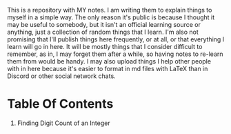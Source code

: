 This is a repository with MY notes. I am writing them to explain things to myself in a simple way. The only reason it's public is because I thought it may be useful to somebody, but it isn't an official learning source or anything, just a collection of random things that I learn. I'm also not promising that I'll publish things here frequently, or at all, or that everything I learn will go in here. It will be mostly things that I consider difficult to remember, as in, I may forget them after a while, so having notes to re-learn them from would be handy. I may also upload things I help other people with in here because it's easier to format in md files with LaTeX than in Discord or other social network chats.

# Table Of Contents
1. Finding Digit Count of an Integer
